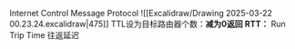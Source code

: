 Internet Control Message Protocol 
![[Excalidraw/Drawing 2025-03-22 00.23.24.excalidraw|475]]
TTL设为目标路由器个数：**减为0返回**
**RTT：** Run Trip Time 往返延迟
